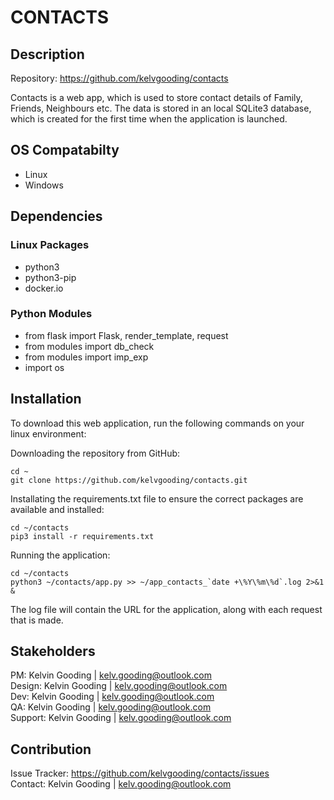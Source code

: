 # CONTACTS

## Description

Repository: https://github.com/kelvgooding/contacts

Contacts is a web app, which is used to store contact details of Family, Friends, Neighbours etc. The data is stored in an local SQLite3 database, which is created for the first time when the application is launched.

## OS Compatabilty

- Linux
- Windows

## Dependencies

### Linux Packages

- python3
- python3-pip
- docker.io

### Python Modules

- from flask import Flask, render_template, request
- from modules import db_check
- from modules import imp_exp
- import os

## Installation

To download this web application, run the following commands on your linux environment:

Downloading the repository from GitHub:
```
cd ~
git clone https://github.com/kelvgooding/contacts.git
```

Installating the requirements.txt file to ensure the correct packages are available and installed:

```
cd ~/contacts
pip3 install -r requirements.txt
```

Running the application:

```
cd ~/contacts
python3 ~/contacts/app.py >> ~/app_contacts_`date +\%Y\%m\%d`.log 2>&1 &
```

The log file will contain the URL for the application, along with each request that is made.

## Stakeholders

PM: Kelvin Gooding | kelv.gooding@outlook.com<br>
Design: Kelvin Gooding | kelv.gooding@outlook.com<br>
Dev: Kelvin Gooding | kelv.gooding@outlook.com<br>
QA: Kelvin Gooding | kelv.gooding@outlook.com<br>
Support: Kelvin Gooding | kelv.gooding@outlook.com

## Contribution

Issue Tracker: https://github.com/kelvgooding/contacts/issues<br>
Contact: Kelvin Gooding | kelv.gooding@outlook.com
